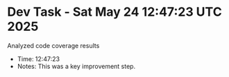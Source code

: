 # Dev Task - Sat May 24 12:47:23 UTC 2025
Analyzed code coverage results
- Time: 12:47:23
- Notes: This was a key improvement step.

